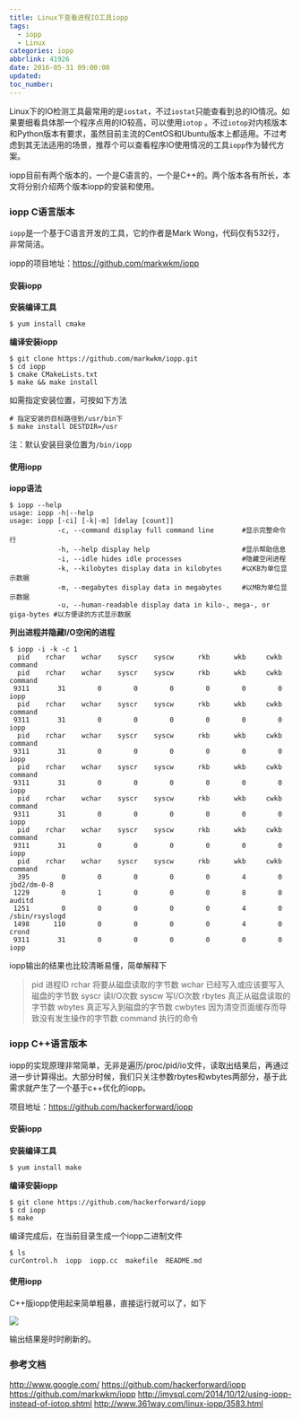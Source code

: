 ```yaml
---
title: Linux下查看进程IO工具iopp
tags:
  - iopp
  - Linux
categories: iopp
abbrlink: 41926
date: 2016-05-31 09:00:00
updated:
toc_number:
---
```


Linux下的IO检测工具最常用的是`iostat`，不过`iostat`只能查看到总的IO情况。如果要细看具体那一个程序点用的IO较高，可以使用`iotop` 。不过`iotop`对内核版本和Python版本有要求，虽然目前主流的CentOS和Ubuntu版本上都适用。不过考虑到其无法适用的场景，推荐个可以查看程序IO使用情况的工具`iopp`作为替代方案。

iopp目前有两个版本的，一个是C语言的，一个是C++的。两个版本各有所长，本文将分别介绍两个版本iopp的安装和使用。

### iopp C语言版本

`iopp`是一个基于C语言开发的工具，它的作者是Mark Wong，代码仅有532行，非常简洁。

<!-- more -->

iopp的项目地址：https://github.com/markwkm/iopp

#### 安装iopp

**安装编译工具**

```
$ yum install cmake
```

**编译安装iopp**

```
$ git clone https://github.com/markwkm/iopp.git
$ cd iopp
$ cmake CMakeLists.txt
$ make && make install
```

如需指定安装位置，可按如下方法

```
# 指定安装的目标路径到/usr/bin下
$ make install DESTDIR=/usr
```

注：默认安装目录位置为`/bin/iopp`

#### 使用iopp

**iopp语法**

```
$ iopp --help
usage: iopp -h|--help
usage: iopp [-ci] [-k|-m] [delay [count]]
            -c, --command display full command line       #显示完整命令行
            -h, --help display help                       #显示帮助信息
            -i, --idle hides idle processes               #隐藏空闲进程
            -k, --kilobytes display data in kilobytes     #以KB为单位显示数据
            -m, --megabytes display data in megabytes     #以MB为单位显示数据
            -u, --human-readable display data in kilo-, mega-, or giga-bytes #以方便读的方式显示数据
```


**列出进程并隐藏I/O空闲的进程**

```
$ iopp -i -k -c 1
  pid    rchar    wchar    syscr    syscw      rkb      wkb     cwkb command
  pid    rchar    wchar    syscr    syscw      rkb      wkb     cwkb command
 9311       31        0        0        0        0        0        0 iopp
  pid    rchar    wchar    syscr    syscw      rkb      wkb     cwkb command
 9311       31        0        0        0        0        0        0 iopp
  pid    rchar    wchar    syscr    syscw      rkb      wkb     cwkb command
 9311       31        0        0        0        0        0        0 iopp
  pid    rchar    wchar    syscr    syscw      rkb      wkb     cwkb command
 9311       31        0        0        0        0        0        0 iopp
  pid    rchar    wchar    syscr    syscw      rkb      wkb     cwkb command
 9311       31        0        0        0        0        0        0 iopp
  pid    rchar    wchar    syscr    syscw      rkb      wkb     cwkb command
 9311       31        0        0        0        0        0        0 iopp
  pid    rchar    wchar    syscr    syscw      rkb      wkb     cwkb command
  395        0        0        0        0        0        4        0 jbd2/dm-0-8
 1229        0        1        0        0        0        8        0 auditd
 1251        0        0        0        0        0        4        0 /sbin/rsyslogd
 1498      110        0        0        0        0        4        0 crond
 9311       31        0        0        0        0        0        0 iopp
```

iopp输出的结果也比较清晰易懂，简单解释下

> pid 进程ID
> rchar 将要从磁盘读取的字节数
> wchar 已经写入或应该要写入磁盘的字节数
> syscr 读I/O次数
> syscw 写I/O次数
> rbytes 真正从磁盘读取的字节数
> wbytes 真正写入到磁盘的字节数
> cwbytes 因为清空页面缓存而导致没有发生操作的字节数
> command 执行的命令


### iopp C++语言版本

iopp的实现原理非常简单，无非是遍历/proc/pid/io文件，读取出结果后，再通过进一步计算得出。大部分时候，我们只关注参数rbytes和wbytes两部分，基于此需求就产生了一个基于c++优化的iopp。

项目地址：https://github.com/hackerforward/iopp


#### 安装iopp

**安装编译工具**

```
$ yum install make
```

**编译安装iopp**

```
$ git clone https://github.com/hackerforward/iopp  
$ cd iopp
$ make
```

编译完成后，在当前目录生成一个iopp二进制文件

```
$ ls
curControl.h  iopp  iopp.cc  makefile  README.md
```

#### 使用iopp

C++版iopp使用起来简单粗暴，直接运行就可以了，如下

![](http://hi-linux.com/img/linux/iopp-cpp.jpg)

输出结果是时时刷新的。

### 参考文档

http://www.google.com/
https://github.com/hackerforward/iopp
https://github.com/markwkm/iopp
http://imysql.com/2014/10/12/using-iopp-instead-of-iotop.shtml
http://www.361way.com/linux-iopp/3583.html